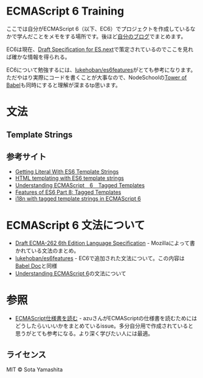 ECMAScript 6 Training
=====================

ここでは自分がECMAScript 6（以下、EC6）でプロジェクトを作成しているなかで学んだことをメモをする場所です。後ほど[自分のブログ](http://sotayamashita.github.io/)でまとめます。

EC6は現在、[Draft Specification for ES.next](http://wiki.ecmascript.org/doku.php?id=harmony:specification_drafts)で策定されているのでここを見れば確かな情報を得られる。

EC6について勉強するには、[lukehoban/es6features](https://github.com/lukehoban/es6features)がとても参考になります。ただやはり実際にコードを書くことが大事なので、NodeSchoolの[Tower of Babel](https://github.com/yosuke-furukawa/tower-of-babel)も同時にすると理解が深まるtp思います。

# 文法

## Template Strings


## 参考サイト

* [Getting Literal With ES6 Template Strings](http://updates.html5rocks.com/2015/01/ES6-Template-Strings)
* [HTML templating with ES6 template strings](http://www.2ality.com/2015/01/template-strings-html.html)
* [Understanding ECMAScript　6　Tagged Templates](https://leanpub.com/understandinges6/read/#leanpub-auto-tagged-templates)
* [Features of ES6 Part 8: Tagged Templates](http://odetocode.com/blogs/scott/archive/2014/09/30/features-of-es6-part-8-tagged-templates.aspx)
* [i18n with tagged template strings in ECMAScript 6](http://jaysoo.ca/2014/03/20/i18n-with-es6-template-strings/)

# ECMAScript 6 文法について

* [Draft ECMA-262 6th Edition Language Specification](https://people.mozilla.org/~jorendorff/es6-draft.html#sec-string-objects) - Mozillaによって書かれている文法のまとめ。
* [lukehoban/es6features](https://github.com/lukehoban/es6features) - EC6で追加された文法について。この内容は[Babel Doc](http://babeljs.io/docs/usage/cli/)と同様
* [Understanding ECMAScript 6](https://leanpub.com/understandinges6/read/)の文法について

# 参照

* [ECMAScript仕様書を読む](https://github.com/azu/azu/issues/47) - azuさんがECMAScriptの仕様書を読むためにはどうしたらいいいかをまとめているissue。多分自分用で作成されていると思うがとても参考になる。より深く学びたい人には最適。

## ライセンス

MIT © Sota Yamashita
